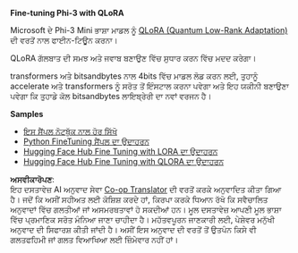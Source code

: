 <!--
CO_OP_TRANSLATOR_METADATA:
{
  "original_hash": "54b6b824568d4decb574b9e117c4f5f7",
  "translation_date": "2025-07-17T08:18:13+00:00",
  "source_file": "md/03.FineTuning/FineTuning_Qlora.md",
  "language_code": "pa"
}
-->
**Fine-tuning Phi-3 with QLoRA**

Microsoft ਦੇ Phi-3 Mini ਭਾਸ਼ਾ ਮਾਡਲ ਨੂੰ [QLoRA (Quantum Low-Rank Adaptation)](https://github.com/artidoro/qlora) ਦੀ ਵਰਤੋਂ ਨਾਲ ਫਾਈਨ-ਟਿਊਨ ਕਰਨਾ।

QLoRA ਗੱਲਬਾਤ ਦੀ ਸਮਝ ਅਤੇ ਜਵਾਬ ਬਣਾਉਣ ਵਿੱਚ ਸੁਧਾਰ ਕਰਨ ਵਿੱਚ ਮਦਦ ਕਰੇਗਾ।

transformers ਅਤੇ bitsandbytes ਨਾਲ 4bits ਵਿੱਚ ਮਾਡਲ ਲੋਡ ਕਰਨ ਲਈ, ਤੁਹਾਨੂੰ accelerate ਅਤੇ transformers ਨੂੰ ਸਰੋਤ ਤੋਂ ਇੰਸਟਾਲ ਕਰਨਾ ਪਵੇਗਾ ਅਤੇ ਇਹ ਯਕੀਨੀ ਬਣਾਉਣਾ ਪਵੇਗਾ ਕਿ ਤੁਹਾਡੇ ਕੋਲ bitsandbytes ਲਾਇਬ੍ਰੇਰੀ ਦਾ ਨਵਾਂ ਵਰਜਨ ਹੈ।

**Samples**
- [ਇਸ ਸੈਂਪਲ ਨੋਟਬੁੱਕ ਨਾਲ ਹੋਰ ਸਿੱਖੋ](../../../../code/03.Finetuning/Phi_3_Inference_Finetuning.ipynb)
- [Python FineTuning ਸੈਂਪਲ ਦਾ ਉਦਾਹਰਨ](../../../../code/03.Finetuning/FineTrainingScript.py)
- [Hugging Face Hub Fine Tuning with LORA ਦਾ ਉਦਾਹਰਨ](../../../../code/03.Finetuning/Phi-3-finetune-lora-python.ipynb)
- [Hugging Face Hub Fine Tuning with QLORA ਦਾ ਉਦਾਹਰਨ](../../../../code/03.Finetuning/Phi-3-finetune-qlora-python.ipynb)

**ਅਸਵੀਕਾਰੋਪਣ**:  
ਇਹ ਦਸਤਾਵੇਜ਼ AI ਅਨੁਵਾਦ ਸੇਵਾ [Co-op Translator](https://github.com/Azure/co-op-translator) ਦੀ ਵਰਤੋਂ ਕਰਕੇ ਅਨੁਵਾਦਿਤ ਕੀਤਾ ਗਿਆ ਹੈ। ਜਦੋਂ ਕਿ ਅਸੀਂ ਸਹੀਅਤ ਲਈ ਕੋਸ਼ਿਸ਼ ਕਰਦੇ ਹਾਂ, ਕਿਰਪਾ ਕਰਕੇ ਧਿਆਨ ਰੱਖੋ ਕਿ ਸਵੈਚਾਲਿਤ ਅਨੁਵਾਦਾਂ ਵਿੱਚ ਗਲਤੀਆਂ ਜਾਂ ਅਸਮਰਥਤਾਵਾਂ ਹੋ ਸਕਦੀਆਂ ਹਨ। ਮੂਲ ਦਸਤਾਵੇਜ਼ ਆਪਣੀ ਮੂਲ ਭਾਸ਼ਾ ਵਿੱਚ ਪ੍ਰਮਾਣਿਕ ਸਰੋਤ ਮੰਨਿਆ ਜਾਣਾ ਚਾਹੀਦਾ ਹੈ। ਮਹੱਤਵਪੂਰਨ ਜਾਣਕਾਰੀ ਲਈ, ਪੇਸ਼ੇਵਰ ਮਨੁੱਖੀ ਅਨੁਵਾਦ ਦੀ ਸਿਫਾਰਸ਼ ਕੀਤੀ ਜਾਂਦੀ ਹੈ। ਅਸੀਂ ਇਸ ਅਨੁਵਾਦ ਦੀ ਵਰਤੋਂ ਤੋਂ ਉਤਪੰਨ ਕਿਸੇ ਵੀ ਗਲਤਫਹਿਮੀ ਜਾਂ ਗਲਤ ਵਿਆਖਿਆ ਲਈ ਜ਼ਿੰਮੇਵਾਰ ਨਹੀਂ ਹਾਂ।